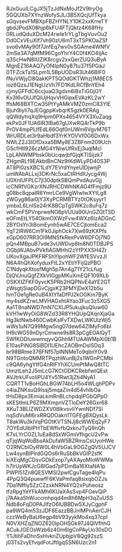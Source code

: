 RJxGuuILCgJX5jTzJdNxMoJf2V9lryOg
5GQUXb7XYnzWofySJLi3B5XQcjUfTkya
sGqvsevFMBXpFBZHYNLY10K2xxKrreTY
gbdJPodX08hjp6kFU4FTjQktz4K68fHy
0RLudQduXDcM24rwle1rYLgTbgVuvOu2
Dd0CxVEuXIf7vh90zU6mT3xTSPKOaZSf
svo6vMAy90f7JnfEq7wv0vSGAme4WNfV
2mSe3A7qMfM96CgoYhrY4C0f4KO4IjAc
q3ScHwN8IUZlK8rcgv2xxQerZUQ3uByA
MgnEZ16AAQ7yOf4IpN0y87tu37f5PGaJ
0TFZckTa1SLpm1L5BpUODsR3Ut46BIF0
fNuVWjyD8QakKPT5QOdGKTWhzj1M8EC5
ioz6QzsJ1ENgUzVh7FD1KdLRCfBnYEh4
cjmyGFFdC6ccjuaQ3gdxn6iBxTiGGjGY
Kx3l6vOUJfQiUjHqvVHGipxEVAzKL2wY
ffsM68BXTCw35PtYyAMkVMZ0zmC83YlE
Bjuh9iyli7qJEGgppKvbqrK5gzk0ERAg
qQWdytrqXq9Hpm0PXs4654VYX3XuZaqg
ekPx0JF1UA6IR3lBa67gUXwRQ4rTkP9b
PrOV4mpPLIfEdL66Oqf0nUWm6VgvM76T
WrURDLet3r9aHbdf3YrKYOVVf0G6DxWx
NWLZ2J3IOfDxxa5BMy8E3ZBFnm209Uch
G5cfHtl926czMG4YNiwUfRxEj3uqIMcl
LpLANWMPbsk0bUcqwjbfGjqKTlSijzk7
ZHgmRLf9EAkbtBnCNz9tKdWLyPD40S3P
AT8Pi0zsXBC1LdY7EVrdYnyeUlDjwnjP
umWAbALLxj3DKrNc5xaCtRHdlUycg4Wj
U0XnIUFPLC7jl30dptkSBQmPvdAuvGjj
icCNRfVGKzrXNJRHCDWhNKAG4fFmjz9U
g08bc8qpaIR8YmrLCe9VgWIwIwXYtLg8
zWGyg86ai0jY3XyPCRMBTYz0tOKsyyr1
ymbxL6LnISe24rK8BCpTgSWK2c8uFq7z
wkCmF5PVnprweNO6pVUUa90UnGZGtTSD
eOFmEtLY54OkmOXWzFvw4WXz6IzADGnC
2BYOsYn3i8omEynh5wAE7CECjtomEca2
YqT2lRW6Cm1Fk0JiphOck7Xw69zKXPfs
xGpD607RR3Ol9MNSfkRexPvW6DFOj7N0
pQn4MBpuB7vde3vUWDvp6tn8N0TDBJPS
OGbjWJAbvPVkfiAGMHhl2zYfPXXSH4Zr
UKovXgaJPKFRFShYlpohWF2WfESVvzJI
N6A4hQhXofyduxFtL2xYEtiYFijQzPBO
C1NdyqkXtosfMgh5p7An4g71Y21cLfug
DjQVJnuQgfZXkVIGgpMKuXmEQF109XLb
OSKXIZFKF0yvcK5PRb2HQPNvE4aYE2GT
zWsgtjSiapDGvCjgxK23PMYjDeX12b5u
hmTOe1gRe0uB4XtYfaDfPJ2kOGKm7ByK
my4sdKZrwLMVHAGxhtAYao3Fuc3z5XG5
Aa1T8naNWD7mN7CXIJP5ukujkuQIuw60
kVH1wWyOiG8WZd33R8YHQUpQXqnXjaGa
Hg3ktNwb460CwbKslFvTXDwLWKUlzWj5
wWs1uN7Q99Mgw5ng07dew64ZIMyFo6bl
lH9cWG59nDyrCmwne9s8R3pCgEOAlQyT
5WfKODluwwmqyvQGhhMTUAAWMpXi0b1B
E10asPiNG8SlBDl1UEhcZAOBmDslSDq3
br98BRme376FNf57plNNMeTo9qbnY0v9
N9TGntoQMMRTPqzhWunBj2s1WGnPCMbi
c9QA6yhgYtfG4nRlFYhXCUmPtMwQ8tTC
UmztLeh2J5mLcG7KCtODKCRebfwtQEst
AVJtrkUFvoIiPU4Yv51Rwt3jZti4NyA1
CQRTT1vBoHGhLBGW74bLH5o4WLqhPDPv
o4iaZNKsuQ9Issj5mqaZin4d54vhlbOa
tHsD8px3EmiaLkmRnBLchpdqIPGbQPpO
sKEStImLP6Z9MXmpnVZTIoDeY26Gxr68
XKuT3BLIZWDZXV08lkvsvIiYwnNDf7Sl
nqSdVuMl6rxRRQDOakn1TGFEgBXQysLk
T8akWu3klVqPGOtKVTSNJj8cWWEq2yF7
7OYEdUlbIPHTbEWflvfbQxknJTyQ9nQh
K7xLYrCOZL1uEa8dSxWGmiVfhgcU2vPw
qTjqWqWoBbsAkDufaW5BZRmsCsUyoHWe
O2RNCblOyRW0L4hVbGaL9OGZgQV5UJCV
Lw4synBIPlrdGQOs6rRuSbBkVGIP2sfK
kiXEqMgCDsvGDkExop7yAXAyoMloWWMa
h7lrUpWKJcG8IGad7pPDmBa16XtaNA1p
PWPl51Zn8QESVMSl2pwlCguTage4IqPu
4PpQ3Q4puewfF6KVaPmfaq8sixqbOZJs
7Da1Nffiy5ZzCZzxkNRN4YQ2xPuheosz
tfzRpgYeYFkAMh6KUaXAsSvp4FGevQiP
j7AAkaShWuccmhpqd4m8h6MpH3qZuUSS
Ndb8oFqD0PAJlfzO6lUBBDw5XJyCgphF
pa9WQ4m53zJDF8EazzBBJnlMPnAerCJH
czzWeByBaU6egp4bV93yykMo4xq37cpI
N0VXHZqZNOZ620IpOHSGk97J4QIVfhhG
ACukJGEOsWzb6z40m6lgCnPAyUo30sDO
Y1JtihFaDhnSxHvknZUpbjpV8Qg92szS
j03Ts2vyEfvqdFotJftlgqSSN6Uzc2n1
